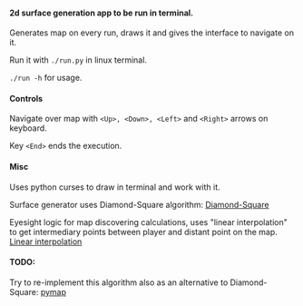 #### 2d surface generation app to be run in terminal.

Generates map on every run, draws it and gives the interface to navigate on it.

Run it with `./run.py` in linux terminal.

`./run -h` for usage.

#### Controls

Navigate over map with `<Up>, <Down>, <Left>` and `<Right>` arrows on keyboard.

Key `<End>` ends the execution.

#### Misc

Uses python curses to draw in terminal and work with it.

Surface generator uses Diamond-Square algorithm:
[Diamond-Square](https://en.wikipedia.org/wiki/Diamond-square_algorithm)

Eyesight logic for map discovering calculations,
uses "linear interpolation" to get intermediary points between player and distant point on the map.
[Linear interpolation](https://x-engineer.org/undergraduate-engineering/advanced-mathematics/numerical-methods/linear-interpolation-and-extrapolation-with-calculator/)

#### TODO:

Try to re-implement this algorithm also as an alternative to Diamond-Square:
[pymap](https://github.com/octaviotron/pymap)
